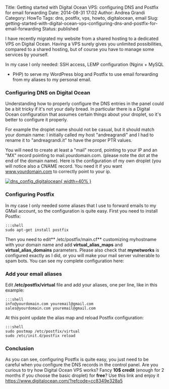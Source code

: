 Title: Getting started with Digital Ocean VPS: configuring DNS and Postfix for email forwarding
Date: 2014-08-31 17:02
Author: Andrea Grandi
Category: HowTo
Tags: dns, postfix, vps, howto, digitalocean, email
Slug: getting-started-with-digital-ocean-vps-configuring-dns-and-postfix-for-email-forwarding
Status: published

I have recently migrated my website from a shared hosting to a dedicated
VPS on Digital Ocean. Having a VPS surely gives you unlimited
possibilities, compared to a shared hosting, but of course you have to
manage some services by yourself.

In my case I only needed: SSH access, LEMP configuration (Nginx + MySQL
+ PHP) to serve my WordPress blog and Postfix to use email forwarding
from my aliases to my personal email.

### Configuring DNS on Digital Ocean

Understanding how to properly configure the DNS entries in the panel
could be a bit tricky if it's not your daily bread. In particular there
is a Digital Ocean configuration that assumes certain things about your
droplet, so it's better to configure it properly.

For example the droplet name should not be casual, but it should match
your domain name: I initially called my host "andreagrandi" and I had to
rename it to "andreagrandi.it" to have the proper PTR values.

You will need to create at least a "mail" record, pointing to your IP
and an "MX" record pointing to mail.yourdomain.com. (please note the dot
at the end of the domain name). Here is the configuration of my own
droplet (you will notice also a CNAME record. You need it if you want
www.yourdomain.com to correctly point to your ip.

[![dns\_config\_digitalocean]({filename}/2014/08/dns_config_digitalocean.jpg){ width=40% }]({filename}/2014/08/dns_config_digitalocean.jpg)

### Configuring Postfix

In my case I only needed some aliases that I use to forward emails to my
GMail account, so the configuration is quite easy. First you need to
install Postfix:

    :::shell
    sudo apt-get install postfix

Then you need to edit** /etc/postfix/main.cf** customizing myhostname
with your domain name and add **virtual\_alias\_maps** and
**virtual\_alias\_domains** parameters. Please also check that
**mynetworks** is configured exactly as I did, or you will make your
mail server vulnerable to spam bots. You can see my complete
configuration here:

<p>
<script src="https://gist.github.com/andreagrandi/fe6246dac228250ee2c0.js"></script>
</p>

### Add your email aliases

Edit **/etc/postfix/virtual** file and add your aliases, one per line,
like in this example:

    :::shell
    info@yourdomain.com youremail@gmail.com
    sales@yourdomain.com youremail@gmail.com

At this point update the alias map and reload Postfix configuration:

    :::shell
    sudo postmap /etc/postfix/virtual
    sudo /etc/init.d/postfix reload

### Conclusion

As you can see, configuring Postfix is quite easy, you just need to be
careful when you configure the DNS records in the control panel. Are you
curious to try how Digital Ocean VPS works? Fancy **10\$ credit**
(enough for 2 months if you choose the basic droplet) for **free**? Use
this link and enjoy it
<https://www.digitalocean.com/?refcode=cc8349e328a5>
